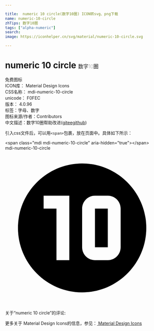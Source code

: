 ```yaml
---

title:  numeric 10 circle(数字10圈) ICON转svg、png下载
name: numeric-10-circle
zhTips: 数字10圈
tags: ["alpha-numeric"]
search: 
image: https://iconhelper.cn/svg/material/numeric-10-circle.svg

---
```


# numeric 10 circle  <small style="font-size: 60%;font-weight: 100">数字10圈</small>


<div class="detail-page">
<p>
<span><span class="badge-success badge">免费图标</span> </span>
<br/>
<span>
ICON库：
<span class="badge-secondary badge">Material Design Icons</span> 
</span>
<br/>
<span>
CSS名称：
<span class="badge-secondary badge">mdi-numeric-10-circle</span> 
</span>
<br/>
<span>
unicode：
<span class="badge-secondary badge">F0FEC</span> 
<copy-btn content='F0FEC' btn-title=""></copy-btn>
<copy-btn :content='String.fromCodePoint(parseInt("F0FEC", 16))' btn-title="复制U"></copy-btn>
</span>
<br/>
<span>
版本：
<span class="badge-secondary badge">4.0.96</span> 
</span><br/><span>标签：<span class="badge-light badge"><router-link to="/tags/alpha-numeric.html">字母、数字</router-link></span></span>
<br/>
<span>图标来源/作者：<span class="badge-light badge">Contributors</span></span> 
<br/>
<span class="zh-detail">中文描述：<span class="badge-primary badge">数字10圈</span><span class="help-link"><span>帮助改进</span>(<a href="https://gitee.com/liuwave/icon-helper/edit/master/json/material/numeric-10-circle.json" target="_blank" rel="noopener noreferrer">gitee</a><a href="https://github.com/liuwave/icon-helper/edit/master/json/material/numeric-10-circle.json" target="_blank" rel="noopener noreferrer">github</a></span>)</span><br/>
</p>
</div>
<div class="alert alert-dark">
  <i class="mdi mdi-numeric-10-circle mdi-48px"></i>
  <i class="mdi mdi-numeric-10-circle mdi-36px"></i>
  <i class="mdi mdi-numeric-10-circle mdi-24px"></i>
  <i class="mdi mdi-numeric-10-circle mdi-18px"></i>
</div>
<div>
  <p>引入css文件后，可以用<code>&lt;span&gt;</code>包裹，放在页面中。具体如下所示：    
  </p>
  <div class="alert alert-primary" style="font-size: 14px">
    &lt;span class="mdi mdi-numeric-10-circle" aria-hidden="true"&gt;&lt;/span&gt;
    <copy-btn content='<span class="mdi mdi-numeric-10-circle" aria-hidden="true"></span>'></copy-btn>
  </div>
  <div class="alert alert-secondary">
    <i class="mdi mdi-numeric-10-circle"
    style="font-size: 24px"
    aria-hidden="true"></i> mdi-numeric-10-circle
    <copy-btn content="mdi-numeric-10-circle" btn-title="复制图标名称"></copy-btn>
  </div>
</div>
<div id="svg" class="svg-wrap">
<svg xmlns="http://www.w3.org/2000/svg" viewBox="0 0 24 24"><path d="M14 9H16V15H14V9M22 12C22 17.5 17.5 22 12 22S2 17.5 2 12 6.5 2 12 2 22 6.5 22 12M10 7H6V9H8V17H10V7M18 9C18 7.9 17.11 7 16 7H14C12.9 7 12 7.9 12 9V15C12 16.11 12.9 17 14 17H16C17.11 17 18 16.11 18 15V9Z" /></svg>
</div>
<detail full-name='mdi-numeric-10-circle'></detail>
<div>
<p>关于“numeric 10 circle”的评论:</p>
</div>
<Vssue title="关于“numeric 10 circle”的评论" ></Vssue>    
<div><p>更多关于 Material Design Icons的信息，参见：<a target="_blank" href="https://iconhelper.cn/material.html"> Material Design Icons</a>
</p></div>
